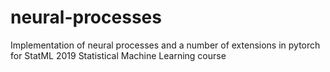# neural-processes
Implementation of neural processes and a number of extensions in pytorch for StatML 2019 Statistical Machine Learning course
